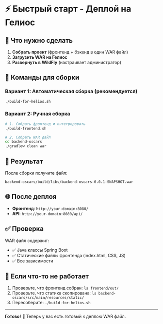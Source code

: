 # ⚡ Быстрый старт - Деплой на Гелиос

## 🎯 Что нужно сделать

1. **Собрать проект** (фронтенд + бэкенд в один WAR файл)
2. **Загрузить WAR на Гелиос**
3. **Развернуть в WildFly** (настраивает администратор)

## 🚀 Команды для сборки

### Вариант 1: Автоматическая сборка (рекомендуется)
```bash
./build-for-helios.sh
```

### Вариант 2: Ручная сборка
```bash
# 1. Собрать фронтенд и интегрировать
./build-frontend.sh

# 2. Собрать WAR файл
cd backend-oscars
./gradlew clean war
```

## 📁 Результат

После сборки получите файл:
```
backend-oscars/build/libs/backend-oscars-0.0.1-SNAPSHOT.war
```

## 🌐 После деплоя

- **Фронтенд**: `http://your-domain:8080/`
- **API**: `http://your-domain:8080/api/`

## ✅ Проверка

WAR файл содержит:
- ✅ Java классы Spring Boot
- ✅ Статические файлы фронтенда (index.html, CSS, JS)
- ✅ Все зависимости

## 🔧 Если что-то не работает

1. Проверьте, что фронтенд собран: `ls frontend/out/`
2. Проверьте, что статика скопирована: `ls backend-oscars/src/main/resources/static/`
3. Пересоберите: `./build-for-helios.sh`

---

**Готово!** 🎉 Теперь у вас есть готовый к деплою WAR файл.
